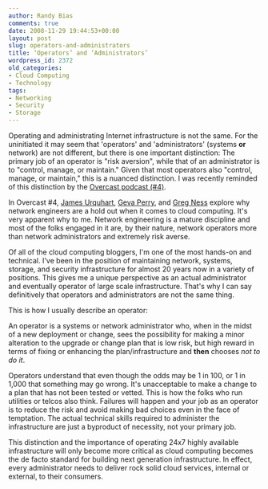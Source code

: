 ```yaml
---
author: Randy Bias
comments: true
date: 2008-11-29 19:44:53+00:00
layout: post
slug: operators-and-administrators
title: ‘Operators’ and ‘Administrators’
wordpress_id: 2372
old_categories:
- Cloud Computing
- Technology
tags:
- Networking
- Security
- Storage
---
```


Operating and administrating Internet infrastructure is not the same.  For the uninitiated it may seem that 'operators' and 'administrators' (systems **or** network) are not different, but there is one important distinction:  The primary job of an operator is "risk aversion", while that of an administrator is to "control, manage, or maintain."  Given that most operators also "control, manage, or maintain," this is a nuanced distinction.  I was recently reminded of this distinction by the [Overcast podcast (#4)](http://overcast.typepad.com/overcast/2008/11/overcast-show-4-nov-26-2008-with-greg-ness.html).

In Overcast #4, [James Urquhart](http://blog.jamesurquhart.com/), [Geva Perry](http://gevaperry.typepad.com/), and [Greg Ness](http://gregness.wordpress.com/) explore why network engineers are a hold out when it comes to cloud computing.  It's very apparent why to me.  Network engineering is a mature discipline and most of the folks engaged in it are, by their nature, network operators more than network administrators and extremely risk averse.

Of all of the cloud computing bloggers, I'm one of the most hands-on and technical.  I've been in the position of maintaining network, systems, storage, and security infrastructure for almost 20 years now in a variety of positions.  This gives me a unique perspective as an actual administrator and eventually operator of large scale infrastructure.  That's why I can say definitively that operators and administrators are not the same thing.

This is how I usually describe an operator:



An operator is a systems or network administrator who, when in the midst of a new deployment or change, sees the possibility for making a minor alteration to the upgrade or change plan that is low risk, but high reward in terms of fixing or enhancing the plan/infrastructure and **then** chooses _not to do it_.



Operators understand that even though the odds may be 1 in 100, or 1 in 1,000 that something may go wrong.  It's unacceptable to make a change to a plan that has not been tested or vetted.  This is how the folks who run utilities or telcos also think.  Failures will happen and your job as an operator is to reduce the risk and avoid making bad choices even in the face of temptation.  The actual technical skills required to administer the infrastructure are just a byproduct of necessity, not your primary job.

This distinction and the importance of operating 24x7 highly available infrastructure will only become more critical as cloud computing becomes the de facto standard for building next generation infrastructure.  In effect, every administrator needs to deliver rock solid cloud services, internal or external, to their consumers.
